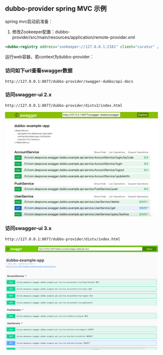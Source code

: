 ## dubbo-provider spring MVC 示例

spring mvc启动前准备：

1. 修改Zookeeper配置：dubbo-provider/src/main/resources/application/remote-provider.xml

```xml
<dubbo:registry address="zookeeper://127.0.0.1:2181" client="curator" />
```

运行web容器，若context为dubbo-provider：

### 访问如下url查看swagger数据

```
http://127.0.0.1:8077/dubbo-provider/swagger-dubbo/api-docs
```

### 访问swagger-ui 2.x

```
http://127.0.0.1:8077/dubbo-provider/distv2/index.html
```
![Swagger-UI](../swagger_ui.png)

### 访问swagger-ui 3.x

```
http://127.0.0.1:8077/dubbo-provider/distv/index.html
```
![Swagger-UI](../swagger_ui_3.png)